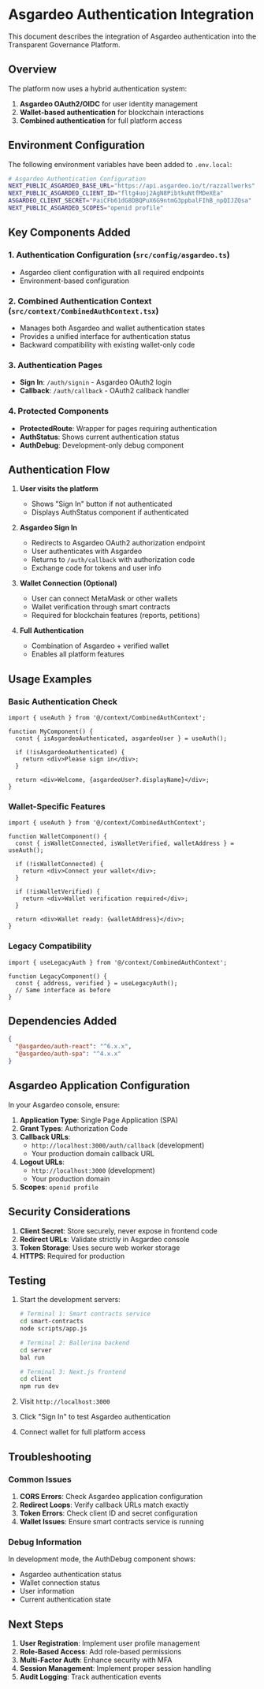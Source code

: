 # Asgardeo Authentication Integration

This document describes the integration of Asgardeo authentication into the Transparent Governance Platform.

## Overview

The platform now uses a hybrid authentication system:
1. **Asgardeo OAuth2/OIDC** for user identity management
2. **Wallet-based authentication** for blockchain interactions
3. **Combined authentication** for full platform access

## Environment Configuration

The following environment variables have been added to `.env.local`:

```bash
# Asgardeo Authentication Configuration
NEXT_PUBLIC_ASGARDEO_BASE_URL="https://api.asgardeo.io/t/razzallworks"
NEXT_PUBLIC_ASGARDEO_CLIENT_ID="fltg4uoj2AgN8PibtkuNtfMDeXEa"
ASGARDEO_CLIENT_SECRET="PaiCFb61dG8DBQPuX6G9ntmG3ppbalFIhB_npQIJZQsa"
NEXT_PUBLIC_ASGARDEO_SCOPES="openid profile"
```

## Key Components Added

### 1. Authentication Configuration (`src/config/asgardeo.ts`)
- Asgardeo client configuration with all required endpoints
- Environment-based configuration

### 2. Combined Authentication Context (`src/context/CombinedAuthContext.tsx`)
- Manages both Asgardeo and wallet authentication states
- Provides a unified interface for authentication status
- Backward compatibility with existing wallet-only code

### 3. Authentication Pages
- **Sign In**: `/auth/signin` - Asgardeo OAuth2 login
- **Callback**: `/auth/callback` - OAuth2 callback handler

### 4. Protected Components
- **ProtectedRoute**: Wrapper for pages requiring authentication
- **AuthStatus**: Shows current authentication status
- **AuthDebug**: Development-only debug component

## Authentication Flow

1. **User visits the platform**
   - Shows "Sign In" button if not authenticated
   - Displays AuthStatus component if authenticated

2. **Asgardeo Sign In**
   - Redirects to Asgardeo OAuth2 authorization endpoint
   - User authenticates with Asgardeo
   - Returns to `/auth/callback` with authorization code
   - Exchange code for tokens and user info

3. **Wallet Connection (Optional)**
   - User can connect MetaMask or other wallets
   - Wallet verification through smart contracts
   - Required for blockchain features (reports, petitions)

4. **Full Authentication**
   - Combination of Asgardeo + verified wallet
   - Enables all platform features

## Usage Examples

### Basic Authentication Check
```tsx
import { useAuth } from '@/context/CombinedAuthContext';

function MyComponent() {
  const { isAsgardeoAuthenticated, asgardeoUser } = useAuth();
  
  if (!isAsgardeoAuthenticated) {
    return <div>Please sign in</div>;
  }
  
  return <div>Welcome, {asgardeoUser?.displayName}</div>;
}
```

### Wallet-Specific Features
```tsx
import { useAuth } from '@/context/CombinedAuthContext';

function WalletComponent() {
  const { isWalletConnected, isWalletVerified, walletAddress } = useAuth();
  
  if (!isWalletConnected) {
    return <div>Connect your wallet</div>;
  }
  
  if (!isWalletVerified) {
    return <div>Wallet verification required</div>;
  }
  
  return <div>Wallet ready: {walletAddress}</div>;
}
```

### Legacy Compatibility
```tsx
import { useLegacyAuth } from '@/context/CombinedAuthContext';

function LegacyComponent() {
  const { address, verified } = useLegacyAuth();
  // Same interface as before
}
```

## Dependencies Added

```json
{
  "@asgardeo/auth-react": "^6.x.x",
  "@asgardeo/auth-spa": "^4.x.x"
}
```

## Asgardeo Application Configuration

In your Asgardeo console, ensure:

1. **Application Type**: Single Page Application (SPA)
2. **Grant Types**: Authorization Code
3. **Callback URLs**: 
   - `http://localhost:3000/auth/callback` (development)
   - Your production domain callback URL
4. **Logout URLs**:
   - `http://localhost:3000` (development)
   - Your production domain
5. **Scopes**: `openid profile`

## Security Considerations

1. **Client Secret**: Store securely, never expose in frontend code
2. **Redirect URLs**: Validate strictly in Asgardeo console
3. **Token Storage**: Uses secure web worker storage
4. **HTTPS**: Required for production

## Testing

1. Start the development servers:
   ```bash
   # Terminal 1: Smart contracts service
   cd smart-contracts
   node scripts/app.js
   
   # Terminal 2: Ballerina backend
   cd server
   bal run
   
   # Terminal 3: Next.js frontend
   cd client
   npm run dev
   ```

2. Visit `http://localhost:3000`
3. Click "Sign In" to test Asgardeo authentication
4. Connect wallet for full platform access

## Troubleshooting

### Common Issues

1. **CORS Errors**: Check Asgardeo application configuration
2. **Redirect Loops**: Verify callback URLs match exactly
3. **Token Errors**: Check client ID and secret configuration
4. **Wallet Issues**: Ensure smart contracts service is running

### Debug Information

In development mode, the AuthDebug component shows:
- Asgardeo authentication status
- Wallet connection status
- User information
- Current authentication state

## Next Steps

1. **User Registration**: Implement user profile management
2. **Role-Based Access**: Add role-based permissions
3. **Multi-Factor Auth**: Enhance security with MFA
4. **Session Management**: Implement proper session handling
5. **Audit Logging**: Track authentication events
